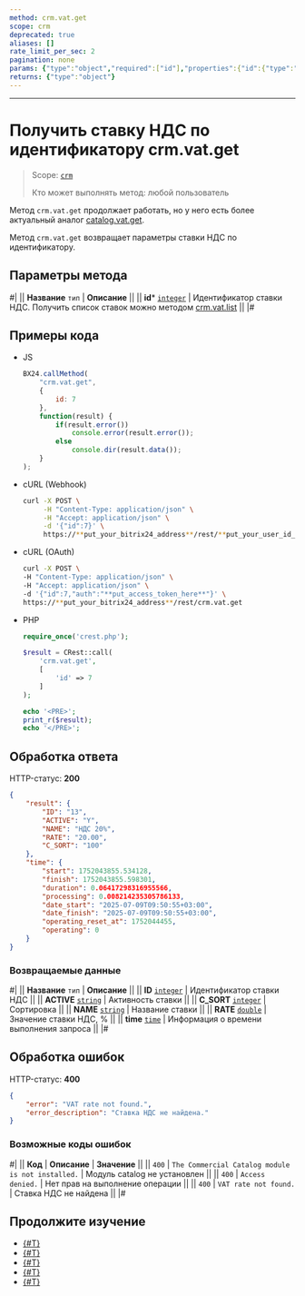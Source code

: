 ```yaml
---
method: crm.vat.get
scope: crm
deprecated: true
aliases: []
rate_limit_per_sec: 2
pagination: none
params: {"type":"object","required":["id"],"properties":{"id":{"type":"integer"}}}
returns: {"type":"object"}
---
```



---

# Получить ставку НДС по идентификатору crm.vat.get

> Scope: [`crm`](../../../scopes/permissions.md)
>
> Кто может выполнять метод: любой пользователь



Метод `crm.vat.get` продолжает работать, но у него есть более актуальный аналог [catalog.vat.get](../../../catalog/vat/catalog-vat-get.md).



Метод `crm.vat.get` возвращает параметры ставки НДС по идентификатору.

## Параметры метода



#|
|| **Название**
`тип` | **Описание** ||
|| **id*** 
[`integer`](../../../data-types.md) | Идентификатор ставки НДС. Получить список ставок можно методом [crm.vat.list](./crm-vat-list.md) ||
|#

## Примеры кода





- JS

    ```js
    BX24.callMethod(
        "crm.vat.get",
        {
            id: 7
        },
        function(result) {
            if(result.error())
                console.error(result.error());
            else
                console.dir(result.data());
        }
    );
    ```

- cURL (Webhook)

    ```bash
    curl -X POST \
         -H "Content-Type: application/json" \
         -H "Accept: application/json" \
         -d '{"id":7}' \
         https://**put_your_bitrix24_address**/rest/**put_your_user_id_here**/**put_your_webbhook_here**/crm.vat.get
    ```

- cURL (OAuth)

    ```bash
    curl -X POST \
    -H "Content-Type: application/json" \
    -H "Accept: application/json" \
    -d '{"id":7,"auth":"**put_access_token_here**"}' \
    https://**put_your_bitrix24_address**/rest/crm.vat.get
    ```

- PHP

    ```php
    require_once('crest.php');

    $result = CRest::call(
        'crm.vat.get',
        [
            'id' => 7
        ]
    );

    echo '<PRE>';
    print_r($result);
    echo '</PRE>';
    ```



## Обработка ответа

HTTP-статус: **200**

```json
{
    "result": {
        "ID": "13",
        "ACTIVE": "Y",
        "NAME": "НДС 20%",
        "RATE": "20.00",
        "C_SORT": "100"
    },
    "time": {
        "start": 1752043855.534128,
        "finish": 1752043855.598301,
        "duration": 0.06417298316955566,
        "processing": 0.008214235305786133,
        "date_start": "2025-07-09T09:50:55+03:00",
        "date_finish": "2025-07-09T09:50:55+03:00",
        "operating_reset_at": 1752044455,
        "operating": 0
    }
}
```


### Возвращаемые данные

#|
|| **Название**
 `тип` | **Описание** ||
|| **ID**
[`integer`](../../../data-types.md) | Идентификатор ставки НДС ||
|| **ACTIVE**
[`string`](../../../data-types.md) | Активность ставки ||
|| **C_SORT**
[`integer`](../../../data-types.md) | Сортировка ||
|| **NAME**
[`string`](../../../data-types.md) | Название ставки ||
|| **RATE**
[`double`](../../../data-types.md) | Значение ставки НДС, % ||
|| **time**
[`time`](../../../data-types.md#time) | Информация о времени выполнения запроса ||
|#

## Обработка ошибок

HTTP-статус: **400**

```json
{
    "error": "VAT rate not found.",
    "error_description": "Ставка НДС не найдена."
}
```



### Возможные коды ошибок

#|
|| **Код** | **Описание** | **Значение** ||
|| `400`     | `The Commercial Catalog module is not installed.` | Модуль catalog не установлен ||
|| `400`     | `Access denied.` | Нет прав на выполнение операции ||
|| `400`     | `VAT rate not found.` | Ставка НДС не найдена ||
|#



## Продолжите изучение

- [{#T}](./crm-vat-fields.md)
- [{#T}](./crm-vat-list.md)
- [{#T}](./crm-vat-add.md)
- [{#T}](./crm-vat-update.md)
- [{#T}](./crm-vat-delete.md) 
